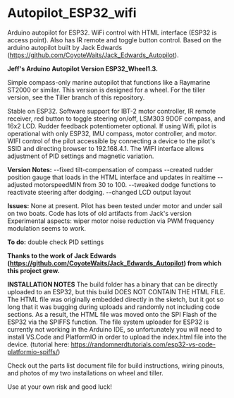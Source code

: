 # Autopilot_ESP32_wifi
Arduino autopilot for ESP32. WiFi control with HTML interface (ESP32 is access point). Also has IR remote and toggle button control. Based on the arduino autopilot built by Jack Edwards (https://github.com/CoyoteWaits/Jack_Edwards_Autopilot).

**Jeff's Arduino Autopilot Version ESP32_Wheel1.3.**
 
Simple compass-only marine autopilot that functions like a Raymarine ST2000 or similar. This version is designed for a wheel. For the tiller version, see the Tiller branch of this repository. 

Stable on ESP32. Software support for IBT-2 motor controller, IR remote receiver, red button to toggle steering on/off, LSM303 9DOF compass, and 16x2 LCD. Rudder feedback potentiometer optional.
If using Wifi, pilot is operational with only ESP32, IMU compass, motor controller, and motor. 
WIFI control of the pilot accessible by connecting a device to the pilot's SSID and directing browser to 192.168.4.1.
The WIFI interface allows adjustment of PID settings and magnetic variation. 

**Version Notes:**
--fixed tilt-compensation of compass
--created rudder position gauge that loads in the HTML interface and updates in realtime
--adjusted motorspeedMIN from 30 to 100. 
--tweaked dodge functions to reactivate steering after dodging. 
--changed LCD output layout


**Issues:**
None at present. Pilot has been tested under motor and under sail on two boats. Code has lots of old artifacts from Jack's version
Experimental aspects: 
wiper motor noise reduction via PWM frequency modulation seems to work. 

**To do:**
double check PID settings

**Thanks to the work of Jack Edwards (https://github.com/CoyoteWaits/Jack_Edwards_Autopilot) from which this project grew.**



**INSTALLATION NOTES**
The build folder has a binary that can be directly uploaded to an ESP32, but this build DOES NOT CONTAIN THE HTML FILE. The HTML file was originally embedded directly in the sketch, but it got so long that it was bugging during uploads and randomly not including code sections. As a result, the HTML file was moved onto the SPI Flash of the ESP32 via the SPIFFS function. The file system uploader for ESP32 is currently not working in the Arduino IDE, so unfortunately you will need to install VS.Code and PlatformIO in order to upload the index.html file into the device. (tutorial here: https://randomnerdtutorials.com/esp32-vs-code-platformio-spiffs/)

Check out the parts list document file for build instructions, wiring pinouts, and photos of my two installations on wheel and tiller. 

Use at your own risk and good luck! 




